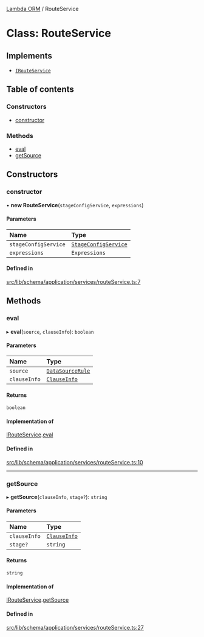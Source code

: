 [Lambda ORM](../README.md) / RouteService

# Class: RouteService

## Implements

- [`IRouteService`](../interfaces/IRouteService.md)

## Table of contents

### Constructors

- [constructor](RouteService.md#constructor)

### Methods

- [eval](RouteService.md#eval)
- [getSource](RouteService.md#getsource)

## Constructors

### constructor

• **new RouteService**(`stageConfigService`, `expressions`)

#### Parameters

| Name | Type |
| :------ | :------ |
| `stageConfigService` | [`StageConfigService`](StageConfigService.md) |
| `expressions` | `Expressions` |

#### Defined in

[src/lib/schema/application/services/routeService.ts:7](https://github.com/FlavioLionelRita/lambdaorm/blob/84e5f96e/src/lib/schema/application/services/routeService.ts#L7)

## Methods

### eval

▸ **eval**(`source`, `clauseInfo`): `boolean`

#### Parameters

| Name | Type |
| :------ | :------ |
| `source` | [`DataSourceRule`](../interfaces/DataSourceRule.md) |
| `clauseInfo` | [`ClauseInfo`](../interfaces/ClauseInfo.md) |

#### Returns

`boolean`

#### Implementation of

[IRouteService](../interfaces/IRouteService.md).[eval](../interfaces/IRouteService.md#eval)

#### Defined in

[src/lib/schema/application/services/routeService.ts:10](https://github.com/FlavioLionelRita/lambdaorm/blob/84e5f96e/src/lib/schema/application/services/routeService.ts#L10)

___

### getSource

▸ **getSource**(`clauseInfo`, `stage?`): `string`

#### Parameters

| Name | Type |
| :------ | :------ |
| `clauseInfo` | [`ClauseInfo`](../interfaces/ClauseInfo.md) |
| `stage?` | `string` |

#### Returns

`string`

#### Implementation of

[IRouteService](../interfaces/IRouteService.md).[getSource](../interfaces/IRouteService.md#getsource)

#### Defined in

[src/lib/schema/application/services/routeService.ts:27](https://github.com/FlavioLionelRita/lambdaorm/blob/84e5f96e/src/lib/schema/application/services/routeService.ts#L27)
